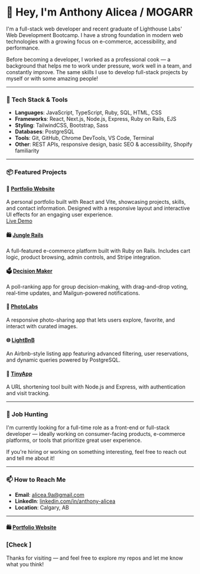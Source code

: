 # 👋 Hey, I'm Anthony Alicea / MOGARR

I'm a full-stack web developer and recent graduate of Lighthouse Labs' Web Development Bootcamp. I have a strong foundation in modern web technologies with a growing focus on e-commerce, accessibility, and performance.

Before becoming a developer, I worked as a professional cook — a background that helps me to work under pressure, work well in a team, and constantly improve. The same skills I use to develop full-stack projects by myself or with some amazing people!

---

### 🔧 Tech Stack & Tools

- **Languages**: JavaScript, TypeScript, Ruby, SQL, HTML, CSS
- **Frameworks**: React, Next.js, Node.js, Express, Ruby on Rails, EJS
- **Styling**: TailwindCSS, Bootstrap, Sass
- **Databases**: PostgreSQL
- **Tools**: Git, GitHub, Chrome DevTools, VS Code, Terminal
- **Other**: REST APIs, responsive design, basic SEO & accessibility, Shopify familiarity

---

### 📦 Featured Projects

#### 💼 [Portfolio Website](https://github.com/MOGARRR/AnthonyA-Portfolio-website)  
A personal portfolio built with React and Vite, showcasing projects, skills, and contact information. Designed with a responsive layout and interactive UI effects for an engaging user experience.  
[Live Demo](https://anthonya-portfolio-website.onrender.com/)

#### 🛍️ [Jungle Rails](https://github.com/MOGARRR/jungle-rails)
A full-featured e-commerce platform built with Ruby on Rails. Includes cart logic, product browsing, admin controls, and Stripe integration.

#### 🗳️ [Decision Maker](https://github.com/Amga20d/decision-maker)
A poll-ranking app for group decision-making, with drag-and-drop voting, real-time updates, and Mailgun-powered notifications.

#### 📸 [PhotoLabs](https://github.com/MOGARRR/PhotoLabs)
A responsive photo-sharing app that lets users explore, favorite, and interact with curated images.


#### 🌐 [LightBnB](https://github.com/MOGARRR/LightBnB)
An Airbnb-style listing app featuring advanced filtering, user reservations, and dynamic queries powered by PostgreSQL.

#### 🔗 [TinyApp](https://github.com/MOGARRR/tinyapp)
A URL shortening tool built with Node.js and Express, with authentication and visit tracking.

---

### 💼 Job Hunting

I'm currently looking for a full-time role as a front-end or full-stack developer — ideally working on consumer-facing products, e-commerce platforms, or tools that prioritize great user experience.

If you're hiring or working on something interesting, feel free to reach out and tell me about it!

---

### 📫 How to Reach Me

- **Email**: alicea.9a@gmail.com  
- **LinkedIn**: [linkedin.com/in/anthony-alicea](https://www.linkedin.com/in/anthony-alicea)  
- **Location**: Calgary, AB
---


#### 🛍️ [Portfolio Website](https://github.com/MOGARRR/AnthonyA-Portfolio-website)
### [Check ]

Thanks for visiting — and feel free to explore my repos and let me know what you think!

<!---
MOGARRR/MOGARRR is a ✨ special ✨ repository because its `README.md` (this file) appears on your GitHub profile.
You can click the Preview link to take a look at your changes.
--->
